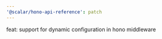 ```yaml
---
'@scalar/hono-api-reference': patch
---
```


feat: support for dynamic configuration in hono middleware
